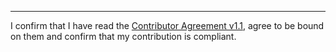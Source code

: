 

______________________________________
I confirm that I have read the [Contributor Agreement v1.1](https://github.com/tegonal/github-commons/blob/v1.2.1/.github/Contributor%20Agreement.txt), agree to be bound on them and confirm that my contribution is compliant.
